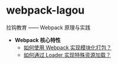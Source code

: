 # webpack-lagou

拉钩教育 —— Webpack 原理与实践

- **Webpack 核心特性**
  - [如何使用 Webpack 实现模块化打包？](https://github.com/soonespresso/webpack-lagou/tree/getting-started)
  - [如何通过 Loader 实现特殊资源加载？](https://github.com/soonespresso/webpack-lagou/tree/loader)


